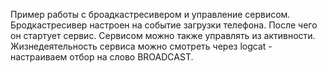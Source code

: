 Пример работы с броадкастресивером и управление сервисом. Бродкастресивер настроен на событие загрузки телефона. После чего он стартует сервис. Сервисом можно также управлять из активности. Жизнедеятельность сервиса можно смотреть через logcat - настраиваем отбор на слово BROADCAST.
